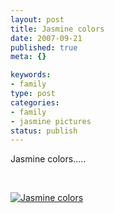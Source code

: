 ```yaml
--- 
layout: post
title: Jasmine colors
date: 2007-09-21
published: true
meta: {}

keywords: 
- family
type: post
categories: 
- family
- jasmine pictures
status: publish
---
```



Jasmine colors.....

  

 

  

[![Jasmine colors](http://www.andyeick.com/_blogMedia/Jasminecolors_118DA/SCAN0230_thumb.jpg)](http://www.andyeick.com/_blogMedia/Jasminecolors_118DA/SCAN0230.jpg)

